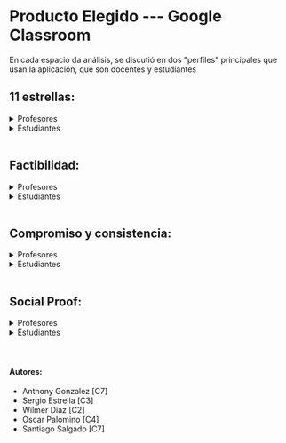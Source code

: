 # Producto Elegido --- Google Classroom

En cada espacio da análisis, se discutió en dos "perfiles" principales que usan la aplicación, que son docentes y estudiantes

## 11 estrellas:

<details>
 <summary>Profesores</summary> 
 
- 1 Estrella 
  * No puede usar la aplicación.
  * Los estudiantes no pueden acceder a la plataforma o los cursos.
- 2 Estrellas: 
  * La plataforma no permite generar tareas, o actividades. (Solo hay un tipo de publicación no tenga manejo del tipo de publicación que es)
  * No permite la interacción con los estudiantes
  * La plataforma no permite grabar las sesiones.
  * La plataforma no permite acceder a las grabaciones.
- 3 Estrellas: 
  * La plataforma da una limitada interacción con los estudiantes, por ejemplo calificar los exámenes, o revisar las tareas.
- 4 Estrellas: 
  * No tener acceso a toda la Gsuite (acceso a las esenciales pero algunas adicionales no). 
  * Se caen las clases periódicamente (no afecta el funcionamiento diario, pero se cae por ejemplo una vez al mes). 
  * La plataforma funciona únicamente en horas hábiles, se bloquea al ingresar en horas no hábiles.
- 5 Estrellas: 
  * Permite crear actividades, encuestas, tareas, clases. 
  * Permite calificar actividades.
  * Permite hablar con estudiantes por privado o en público. 
  * Permite agendar clases con un calendario determinado. Integración con la suite
- 6 Estrellas: 
    * Tener horarios de no molestar (dar posibilidad de ajustar qué tipo de tareas, actividades, notificaciones puedo recibir y en qué horario). 
    * Al ingresar el estudiante en una clase se llena automáticamente la asistencia.
    * Permite medir la participación de cada estudiante en las clases.  
    * Al profesor mencionar dentro de la clase palabras como “tarea”, se genera automáticamente la actividad y el recordatorio dentro de la plataforma. 
- 7 Estrellas: 
    * Durante los exámenes, se puede grabar la presentación del examen (permite grabar urls que el estudiante consulta durante el examen).  
    * Enlazar con profesores de la misma área en una pequeña comunidad para conocer su trabajo,  y así poder intercambiar ideas y/o material que facilite la implementación de dinámicas en cada una de las clases. Esto de manera asíncrona.
- 8 Estrellas: 
    * Al detectar un tema la plataforma busque problemas reales, en videos y los presente dentro de la clase. 
    * Detector de motivación de los estudiantes. 
    * Sistema de recomendaciones para estudiantes, según preferencias. Dar recomendaciones en pedagogía al profesor. 
    * Tener apoyo motivacional, para el profesor para seguir con el hype inicial. 
    * Un asistente que te ayude a planificar los cursos, dando recomendaciones en partes muy teóricas y prácticas.
- 9 Estrellas: 
    * Dar recomendaciones a los estudiantes que no se encuentran interesados en la materia, con sesiones de psicología. 
    * Buscar los prototipos de estudiantes y dar recomendaciones de cómo adaptar el contenido para ayudar al estudiante. 
- 10 Estrellas: 
    * Tener una herramienta como los hologramas de Ironman. 
    * Las herramientas permiten visualizar las ideas.
- 11 Estrellas:
    * Tener un reconocimiento en viajes, premios o aspectos parecidos, si las recomendaciones de los estudiantes son las mejores.
    * Según lo trabajado durante el periodo académico haga un compilado de lo visto, y en cada uno de los aspectos asigne puntaje a cada estudiante y genere un reporte individual y grupal para ser enviado a los padres de familia (en caso de ser niveles asociados a menores de edad), coordinadores y todas las áreas implicadas que llevan control, sin configurar nada.
</details>

<details>
 <summary>Estudiantes</summary>

- 1 Estrellas : 
    * No se pueden ver ni clases, ni cursos, ni tareas. 
    * Que te cobren por acceder a materiales.
- 2 Estrellas : 
    * Entrar a clases equivocadas 
    * Ver clases pero sin acceso a material de apoyo
- 3 Estrellas: 
    * La plataforma sea de difícil uso para el profesor, disminuyendo la calidad de las clases dictadas por el mismo. 
    * Material de apoyo y sea muy lento, Que no cargue las tareas.
- 4 Estrellas : 
    * Clases muy escondidas, ofrece lo mínimo pero es muy difícil encontrarlas. 
    * Sin interacción con el profesor
- 5 Estrellas : 
    * Tener acceso a clases, acceso material y presentar tareas. 
    * Tener recordatorios de tareas. 
    * Integración con la Gsuite
- 6 Estrellas: 
    * Las clases que están siendo emitidas me de acceso muy rápido (en primera página). 
    * Un recordatorio personalizado de tareas (yo le puedo asignar la temporalidad ). 
    * Foro de Q/A con estudiantes y profesor
- 7 Estrellas: 
    * Poder tener referencias de los profesores, y poder elegir con qué profesor ver la materia.
    * Cuando dentro de la clase se asigna una tarea, automáticamente la genere, y de el recordatorio. 
    * Evaluar al profesor en cada clase y final del curso. 
    * Te genere horarios de 1:1 con el profesor
- 8 Estrellas: 
    * Classroom según el sistema de calificación te ayude con la siguiente nota que debes sacar. 
    * Después del parcial tener un experto que te asesore con fortalezas y debilidades de la materia. 
- 9 Estrellas: 
    * Lea enunciado de la tarea y te de documentos que te pueda servir. 
    * Plataforma detecta cuando tienes problemas y el profesor activamente te pregunte cómo vas. 
    * Te de recomendaciones sobre las tareas que ya subiste, para poder corregirlas.
- 10 Estrellas: 
    * Puedes canjear los puntos que tengas por algo, con buenas calificaciones y tener accesos a premios (Becas en MIT, viajes etc..)
- 11 Estrellas: 
    * Tener expertos 24 horas resolviendo tus dudas, de la talla de Elon Musk
</details>

<br />

## Factibilidad:

<details>
 <summary>Profesores</summary>

* Es posible usar un sistema de manejo de notificaciones, que le permita tener varios grados de personalización.
* Al ingresar el estudiante a una clase, es posible registrar el correo y el nombre de ingreso.
* Se puede implementar un sistema de recomendaciones, sobre materiales que usaron profesores en temas similares.
* Enlazar con pares académicos, con el objetivo de compartir conocimientos y/o recursos que agreguen otra perspectiva. 

</details>

<details>
    <summary>Estudiantes</summary>

* Se puede mejorar la experiencia de usuario, que le permita tener a los profesores herramientas muy intuitivas, que no le reduzcan el interés al estudiante.
* Se puede dar una ventana con la sesión de clases que se está presentando en el momento, en la primera vista que tiene el estudiante al acceder a la plataforma.
* Se puede tener foros entre los estudiantes, donde se puedan compartir dudas de las tareas.
* Se pueden generar formularios, que permitan evaluar las clases, y profesores.

</details>

<br />

## Compromiso y consistencia:

<details>
 <summary>Profesores</summary>

* Preguntar al profesor al inicio de la clase: ¿por qué es importante esta clase en la vida real?
* Dar puntos al profesor por buenos reviews.

</details> 

<details>
<summary>Estudiantes</summary>

* Preguntar al principio de la clase, por que es importante aprender sobre esta materia.
* Dar puntos al estudiante por recursos adicionales que ponga en la plataforma.

</details>

<br />

## Social Proof:

<details>
 <summary>Profesores</summary>

* Poder ver cuales son las clases que más estudiantes tienen, y mejor evaluadas.
* Regularizar la comunicación con los pares académicos
</details>

<details>
 <summary>Estudiantes</summary>

* Poder ver cuales son los profesores más recomendados en cada materia.
</details>

<br />
<br />



#### Autores:
* Anthony Gonzalez [C7]
* Sergio Estrella [C3]
* Wilmer Díaz [C2]
* Oscar Palomino [C4]
* Santiago Salgado [C7]
